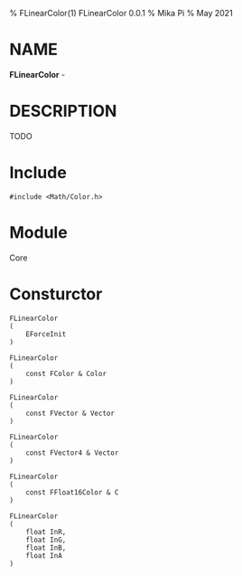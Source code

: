 % FLinearColor(1) FLinearColor 0.0.1
% Mika Pi
% May 2021

# NAME

**FLinearColor** -

# DESCRIPTION
TODO

# Include

```
#include <Math/Color.h>
```

# Module

Core

# Consturctor
```
FLinearColor
(
    EForceInit
)

FLinearColor
(
    const FColor & Color
)

FLinearColor
(
    const FVector & Vector
)

FLinearColor
(
    const FVector4 & Vector
)

FLinearColor
(
    const FFloat16Color & C
)

FLinearColor
(
    float InR,
    float InG,
    float InB,
    float InA
)
```
